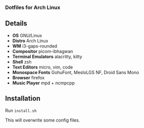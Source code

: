 ### Dotfiles for Arch Linux

## Details

- **OS** GNU/Linux
- **Distro** Arch Linux
- **WM** i3-gaps-rounded
- **Compositor** picom-ibhagwan
- **Terminal Emulators** alacritty, kitty
- **Shell** zsh
- **Text Editors** micro, vim, code
- **Monospace Fonts** GohuFont, MesloLGS NF, Droid Sans Mono
- **Browser** firefox
- **Music Player** mpd + ncmpcpp

## Installation

Run `install.sh`

This will overwrite some config files.
